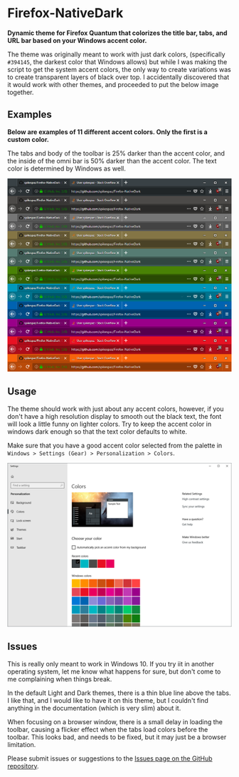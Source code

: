 # Firefox-NativeDark
**Dynamic theme for Firefox Quantum that colorizes the title bar, tabs, and URL bar based on your Windows accent color.**

The theme was originally meant to work with just dark colors, (specifically `#394145`, the darkest color that Windows allows) but while I was making the script to get the system accent colors, the only way to create variations was to create transparent layers of black over top. I accidentally discovered that it would work with other themes, and proceeded to put the below image together.

## Examples
**Below are examples of 11 different accent colors. Only the first is a custom color.**

The tabs and body of the toolbar is 25% darker than the accent color, and the inside of the omni bar is 50% darker than the accent color. The text color is determined by Windows as well.

![Titlebar Examples](titlebars.png)

## Usage
The theme should work with just about any accent colors, however, if you don't have a high resolution display to smooth out the black text, the font will look a little funny on lighter colors. Try to keep the accent color in windows dark enough so that the text color defaults to white.

Make sure that you have a good accent color selected from the palette in `Windows > Settings (Gear) > Personalization > Colors`.

![Settings Screenshot](settings.png)

## Issues
This is really only meant to work in Windows 10. If you try iit in another operating system, let me know what happens for sure, but don't come to me complaining when things break.

In the default Light and Dark themes, there is a thin blue line above the tabs. I like that, and I would like to have it on this theme, but I couldn't find anything in the documentation (which is very slim) about it.

When focusing on a browser window, there is a small delay in loading the toolbar, causing a flicker effect when the tabs load colors before the toolbar. This looks bad, and needs to be fixed, but it may just be a browser limitation.

Please submit issues or suggestions to the [Issues page on the GitHub repository](https://github.com/spikespaz/Firefox-NativeDark/issues).